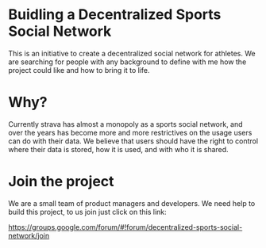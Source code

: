 # Buidling a Decentralized Sports Social Network

This is an initiative to create a decentralized social network for athletes. We are searching for people with any background to define with me how the project could like and how to bring it to life. 

# Why?

Currently strava has almost a monopoly as a sports social network, and over the years has become more and more restrictives on the usage users can do with their data. We believe that users should have the right to control where their data is stored, how it is used, and with who it is shared.

# Join the project

We are a small team of product managers and developers. We need help to build this project, to us join just click on this link:

https://groups.google.com/forum/#!forum/decentralized-sports-social-network/join

